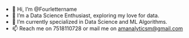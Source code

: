 - 👋 Hi, I’m @Fourlettername
- 👀 I’m a Data Science Enthusiast, exploring my love for data.
- 🌱 I’m currently specialized in Data Science and ML Algorithms.
- 📫 Reach me on 7518110728 or mail me on amanalyticsm@gmail.com

<!---
Fourlettername/Fourlettername is a ✨ special ✨ repository because its `README.md` (this file) appears on your GitHub profile.
You can click the Preview link to take a look at your changes.
--->
